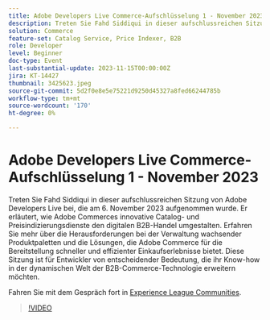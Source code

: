 ```yaml
---
title: Adobe Developers Live Commerce-Aufschlüsselung 1 - November 2023
description: Treten Sie Fahd Siddiqui in dieser aufschlussreichen Sitzung von Adobe Developers Live bei, die am 6. November 2023 aufgenommen wurde. Er erläutert, wie Adobe Commerces innovative Catalog- und Preisindizierungsdienste den digitalen B2B-Handel umgestalten. Erfahren Sie mehr über die Herausforderungen bei der Verwaltung wachsender Produktpaletten und die Lösungen, die Adobe Commerce für die Bereitstellung schneller und effizienter Einkaufserlebnisse bietet. Diese Sitzung ist für Entwickler von entscheidender Bedeutung, die ihr Know-how in der dynamischen Welt der B2B-Commerce-Technologie erweitern möchten.
solution: Commerce
feature-set: Catalog Service, Price Indexer, B2B
role: Developer
level: Beginner
doc-type: Event
last-substantial-update: 2023-11-15T00:00:00Z
jira: KT-14427
thumbnail: 3425623.jpeg
source-git-commit: 5d2f0e8e5e75221d9250d45327a8fed66244785b
workflow-type: tm+mt
source-wordcount: '170'
ht-degree: 0%

---
```



# Adobe Developers Live Commerce-Aufschlüsselung 1 - November 2023

Treten Sie Fahd Siddiqui in dieser aufschlussreichen Sitzung von Adobe Developers Live bei, die am 6. November 2023 aufgenommen wurde. Er erläutert, wie Adobe Commerces innovative Catalog- und Preisindizierungsdienste den digitalen B2B-Handel umgestalten. Erfahren Sie mehr über die Herausforderungen bei der Verwaltung wachsender Produktpaletten und die Lösungen, die Adobe Commerce für die Bereitstellung schneller und effizienter Einkaufserlebnisse bietet. Diese Sitzung ist für Entwickler von entscheidender Bedeutung, die ihr Know-how in der dynamischen Welt der B2B-Commerce-Technologie erweitern möchten.

Fahren Sie mit dem Gespräch fort in [Experience League Communities](https://adobe.ly/3rJfZcN).

>[!VIDEO](https://video.tv.adobe.com/v/3425623/?learn=on)